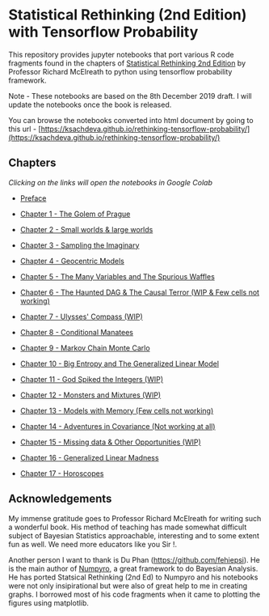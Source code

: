 # Statistical Rethinking (2nd Edition) with Tensorflow Probability

This repository provides jupyter notebooks that port various R code fragments found in the
chapters of [Statistical Rethinking 2nd Edition](https://xcelab.net/rm/statistical-rethinking/) by Professor Richard McElreath to python using tensorflow probability framework.

Note - These notebooks are based on the 8th December 2019 draft. I will update the notebooks once the book is released.

You can browse the notebooks converted into html document by going to this url - [https://ksachdeva.github.io/rethinking-tensorflow-probability/](https://ksachdeva.github.io/rethinking-tensorflow-probability/)

## Chapters  

*Clicking on the links will open the notebooks in Google Colab*

* [Preface](https://colab.research.google.com/github/ksachdeva/rethinking-tensorflow-probability/blob/master/notebooks/preface.ipynb)

* [Chapter 1 - The Golem of Prague](https://colab.research.google.com/github/ksachdeva/rethinking-tensorflow-probability/blob/master/notebooks/01_the_golem_of_prague.ipynb)

* [Chapter 2 - Small worlds & large worlds](https://colab.research.google.com/github/ksachdeva/rethinking-tensorflow-probability/blob/master/notebooks/02_small_worlds_and_large_worlds.ipynb)  

* [Chapter 3 - Sampling the Imaginary](https://colab.research.google.com/github/ksachdeva/rethinking-tensorflow-probability/blob/master/notebooks/03_sampling_the_imaginary.ipynb)

* [Chapter 4 - Geocentric Models](https://colab.research.google.com/github/ksachdeva/rethinking-tensorflow-probability/blob/master/notebooks/04_geocentric_models.ipynb)

* [Chapter 5 - The Many Variables and The Spurious Waffles](https://colab.research.google.com/github/ksachdeva/rethinking-tensorflow-probability/blob/master/notebooks/05_the_many_variables_and_the_spurious_waffles.ipynb)

* [Chapter 6 - The Haunted DAG & The Causal Terror (WIP & Few cells not working)](https://colab.research.google.com/github/ksachdeva/rethinking-tensorflow-probability/blob/master/notebooks/06_the_haunted_dag_and_the_causal_terror.ipynb)

* [Chapter 7 - Ulysses' Compass (WIP)](https://colab.research.google.com/github/ksachdeva/rethinking-tensorflow-probability/blob/master/notebooks/07_ulysses_compass.ipynb)

* [Chapter 8 - Conditional Manatees](https://colab.research.google.com/github/ksachdeva/rethinking-tensorflow-probability/blob/master/notebooks/08_conditional_manatees.ipynb)

* [Chapter 9 - Markov Chain Monte Carlo](https://colab.research.google.com/github/ksachdeva/rethinking-tensorflow-probability/blob/master/notebooks/09_markov_chain_monte_carlo.ipynb)

* [Chapter 10 - Big Entropy and The Generalized Linear Model](https://colab.research.google.com/github/ksachdeva/rethinking-tensorflow-probability/blob/master/notebooks/10_big_entropy_and_the_generalized_linear_model.ipynb)

* [Chapter 11 - God Spiked the Integers (WIP)](https://colab.research.google.com/github/ksachdeva/rethinking-tensorflow-probability/blob/master/notebooks/11_god_spiked_the_integers.ipynb)

* [Chapter 12 - Monsters and Mixtures (WIP)](https://colab.research.google.com/github/ksachdeva/rethinking-tensorflow-probability/blob/master/notebooks/12_monsters_and_mixtures.ipynb)

* [Chapter 13 - Models with Memory (Few cells not working)](https://colab.research.google.com/github/ksachdeva/rethinking-tensorflow-probability/blob/master/notebooks/13_models_with_memory.ipynb)

* [Chapter 14 - Adventures in Covariance (Not working at all)](https://colab.research.google.com/github/ksachdeva/rethinking-tensorflow-probability/blob/master/notebooks/14_adevntures_in_covariance.ipynb)

* [Chapter 15 - Missing data & Other Opportunities (WIP)](https://colab.research.google.com/github/ksachdeva/rethinking-tensorflow-probability/blob/master/notebooks/15_missing_data_and_other_opportunities.ipynb)

* [Chapter 16 - Generalized Linear Madness](https://colab.research.google.com/github/ksachdeva/rethinking-tensorflow-probability/blob/master/notebooks/16_generalized_linear_madness.ipynb)

* [Chapter 17 - Horoscopes](https://colab.research.google.com/github/ksachdeva/rethinking-tensorflow-probability/blob/master/notebooks/17_horoscopes.ipynb)

## Acknowledgements

My immense gratitude goes to Professor Richard McElreath for writing such a wonderful book. His method of teaching has made somewhat difficult subject of Bayesian Statistics approachable, interesting and to some extent fun as well. We need more educators like you Sir !.

Another person I want to thank is Du Phan (https://github.com/fehiepsi). He is the main author of [Numpyro](https://github.com/pyro-ppl/numpyro), a great framework to do Bayesian Analysis. He has ported Statsical Rethinking (2nd Ed) to Numpyro and his notebooks were not only insipirational but were also of great help to me in creating graphs. I borrowed most of his code fragments when it came to plotting the figures using matplotlib.
